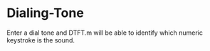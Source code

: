 # Dialing-Tone
Enter a dial tone and DTFT.m will be able to identify which numeric keystroke is the sound.
